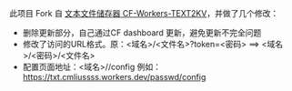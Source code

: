 此项目 Fork 自 [文本文件储存器 CF-Workers-TEXT2KV](https://github.com/cmliu/CF-Workers-TEXT2KV)，并做了几个修改：
- 删除更新部分，自己通过CF dashboard 更新，避免更新不完全问题
- 修改了访问的URL格式。原：<域名>/<文件名>?token=<密码> ==> <域名>/<密码>/<文件名>
- 配置页面地址：<域名>/<token>/config  例如：https://txt.cmliussss.workers.dev/passwd/config
